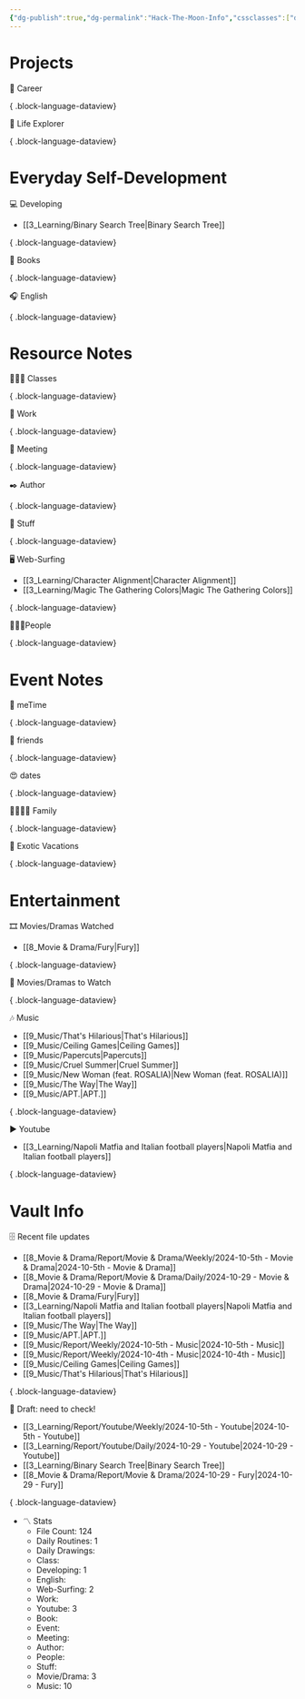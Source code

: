 ```yaml
---
{"dg-publish":true,"dg-permalink":"Hack-The-Moon-Info","cssclasses":["dashboard"],"dg-content-classes":"dashboard","permalink":"/Hack-The-Moon-Info/","contentClasses":"dashboard","dgPassFrontmatter":true,"noteIcon":"1"}
---
```



# Projects

💼 Career


{ .block-language-dataview}

🧭 Life Explorer


{ .block-language-dataview}

# Everyday Self-Development

💻 Developing

- [[3_Learning/Binary Search Tree\|Binary Search Tree]]

{ .block-language-dataview}

📖 Books


{ .block-language-dataview}

🎧 English


{ .block-language-dataview}

# Resource Notes

👩🏻‍🏫 Classes


{ .block-language-dataview}

💼 Work


{ .block-language-dataview}

🤝 Meeting


{ .block-language-dataview}

✒️ Author


{ .block-language-dataview}

🧸 Stuff


{ .block-language-dataview}

🖥️ Web-Surfing

- [[3_Learning/Character Alignment\|Character Alignment]]
- [[3_Learning/Magic The Gathering Colors\|Magic The Gathering Colors]]

{ .block-language-dataview}

🧑‍🤝‍🧑People


{ .block-language-dataview}

# Event Notes

💃 meTime


{ .block-language-dataview}

🙂 friends


{ .block-language-dataview}

😍 dates


{ .block-language-dataview}

👨‍👩‍👧‍👦 Family


{ .block-language-dataview}

🌅 Exotic Vacations


{ .block-language-dataview}

# Entertainment

🎞️ Movies/Dramas Watched

- [[8_Movie & Drama/Fury\|Fury]]

{ .block-language-dataview}

🎥 Movies/Dramas to Watch


{ .block-language-dataview}

🎶 Music

- [[9_Music/That's Hilarious\|That's Hilarious]]
- [[9_Music/Ceiling Games\|Ceiling Games]]
- [[9_Music/Papercuts\|Papercuts]]
- [[9_Music/Cruel Summer\|Cruel Summer]]
- [[9_Music/New Woman (feat. ROSALIA)\|New Woman (feat. ROSALIA)]]
- [[9_Music/The Way\|The Way]]
- [[9_Music/APT.\|APT.]]

{ .block-language-dataview}

▶️ Youtube

- [[3_Learning/Napoli Matfia and Italian football players\|Napoli Matfia and Italian football players]]

{ .block-language-dataview}

# Vault Info

🗄️ Recent file updates

- [[8_Movie & Drama/Report/Movie & Drama/Weekly/2024-10-5th - Movie & Drama\|2024-10-5th - Movie & Drama]]
- [[8_Movie & Drama/Report/Movie & Drama/Daily/2024-10-29 - Movie & Drama\|2024-10-29 - Movie & Drama]]
- [[8_Movie & Drama/Fury\|Fury]]
- [[3_Learning/Napoli Matfia and Italian football players\|Napoli Matfia and Italian football players]]
- [[9_Music/The Way\|The Way]]
- [[9_Music/APT.\|APT.]]
- [[9_Music/Report/Weekly/2024-10-5th - Music\|2024-10-5th - Music]]
- [[9_Music/Report/Weekly/2024-10-4th - Music\|2024-10-4th - Music]]
- [[9_Music/Ceiling Games\|Ceiling Games]]
- [[9_Music/That's Hilarious\|That's Hilarious]]

{ .block-language-dataview}

🔖 Draft: need to check!

- [[3_Learning/Report/Youtube/Weekly/2024-10-5th - Youtube\|2024-10-5th - Youtube]]
- [[3_Learning/Report/Youtube/Daily/2024-10-29 - Youtube\|2024-10-29 - Youtube]]
- [[3_Learning/Binary Search Tree\|Binary Search Tree]]
- [[8_Movie & Drama/Report/Movie & Drama/2024-10-29 - Fury\|2024-10-29 - Fury]]

{ .block-language-dataview}

-   〽️ Stats
    -   File Count: 124
    -   Daily Routines: 1
    -   Daily Drawings: 
    -   Class: 
    -   Developing: 1
    -   English: 
    -   Web-Surfing: 2
    -   Work: 
    -   Youtube: 3
    -   Book: 
    -   Event: 
    -   Meeting: 
    -   Author: 
    -   People: 
    -   Stuff: 
    -   Movie/Drama: 3
    -   Music: 10
